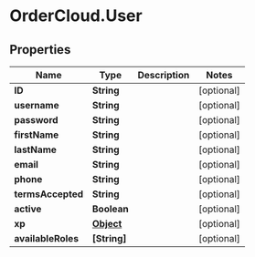 # OrderCloud.User

## Properties
Name | Type | Description | Notes
------------ | ------------- | ------------- | -------------
**ID** | **String** |  | [optional] 
**username** | **String** |  | [optional] 
**password** | **String** |  | [optional] 
**firstName** | **String** |  | [optional] 
**lastName** | **String** |  | [optional] 
**email** | **String** |  | [optional] 
**phone** | **String** |  | [optional] 
**termsAccepted** | **String** |  | [optional] 
**active** | **Boolean** |  | [optional] 
**xp** | [**Object**](.md) |  | [optional] 
**availableRoles** | **[String]** |  | [optional] 


